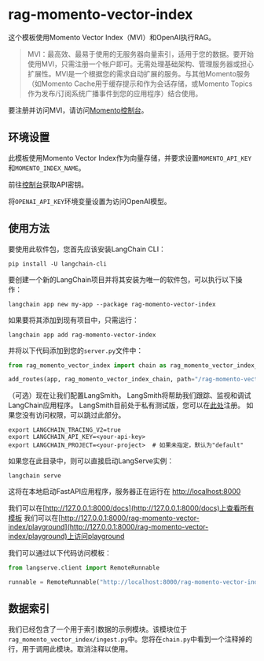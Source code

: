 # rag-momento-vector-index

这个模板使用Momento Vector Index（MVI）和OpenAI执行RAG。

> MVI：最高效、最易于使用的无服务器向量索引，适用于您的数据。要开始使用MVI，只需注册一个帐户即可。无需处理基础架构、管理服务器或担心扩展性。MVI是一个根据您的需求自动扩展的服务。与其他Momento服务（如Momento Cache用于缓存提示和作为会话存储，或Momento Topics作为发布/订阅系统广播事件到您的应用程序）结合使用。

要注册并访问MVI，请访问[Momento控制台](https://console.gomomento.com/)。

## 环境设置

此模板使用Momento Vector Index作为向量存储，并要求设置`MOMENTO_API_KEY`和`MOMENTO_INDEX_NAME`。

前往[控制台](https://console.gomomento.com/)获取API密钥。

将`OPENAI_API_KEY`环境变量设置为访问OpenAI模型。

## 使用方法

要使用此软件包，您首先应该安装LangChain CLI：

```shell
pip install -U langchain-cli
```

要创建一个新的LangChain项目并将其安装为唯一的软件包，可以执行以下操作：

```shell
langchain app new my-app --package rag-momento-vector-index
```

如果要将其添加到现有项目中，只需运行：

```shell
langchain app add rag-momento-vector-index
```

并将以下代码添加到您的`server.py`文件中：

```python
from rag_momento_vector_index import chain as rag_momento_vector_index_chain

add_routes(app, rag_momento_vector_index_chain, path="/rag-momento-vector-index")
```

（可选）现在让我们配置LangSmith。
LangSmith将帮助我们跟踪、监视和调试LangChain应用程序。
LangSmith目前处于私有测试版，您可以在[此处](https://smith.langchain.com/)注册。
如果您没有访问权限，可以跳过此部分。

```shell
export LANGCHAIN_TRACING_V2=true
export LANGCHAIN_API_KEY=<your-api-key>
export LANGCHAIN_PROJECT=<your-project>  # 如果未指定，默认为"default"
```

如果您在此目录中，则可以直接启动LangServe实例：

```shell
langchain serve
```

这将在本地启动FastAPI应用程序，服务器正在运行在
[http://localhost:8000](http://localhost:8000)

我们可以在[http://127.0.0.1:8000/docs](http://127.0.0.1:8000/docs)上查看所有模板
我们可以在[http://127.0.0.1:8000/rag-momento-vector-index/playground](http://127.0.0.1:8000/rag-momento-vector-index/playground)上访问playground

我们可以通过以下代码访问模板：

```python
from langserve.client import RemoteRunnable

runnable = RemoteRunnable("http://localhost:8000/rag-momento-vector-index")
```

## 数据索引

我们已经包含了一个用于索引数据的示例模块。该模块位于`rag_momento_vector_index/ingest.py`中。您将在`chain.py`中看到一个注释掉的行，用于调用此模块。取消注释以使用。